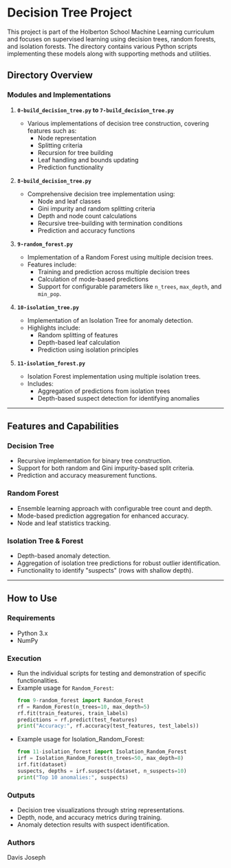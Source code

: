# Decision Tree Project

This project is part of the Holberton School Machine Learning curriculum and focuses on supervised learning using decision trees, random forests, and isolation forests. The directory contains various Python scripts implementing these models along with supporting methods and utilities.

## Directory Overview

### Modules and Implementations

1. **`0-build_decision_tree.py` to `7-build_decision_tree.py`**
   - Various implementations of decision tree construction, covering features such as:
     - Node representation
     - Splitting criteria
     - Recursion for tree building
     - Leaf handling and bounds updating
     - Prediction functionality

2. **`8-build_decision_tree.py`**
   - Comprehensive decision tree implementation using:
     - Node and leaf classes
     - Gini impurity and random splitting criteria
     - Depth and node count calculations
     - Recursive tree-building with termination conditions
     - Prediction and accuracy functions

3. **`9-random_forest.py`**
   - Implementation of a Random Forest using multiple decision trees.
   - Features include:
     - Training and prediction across multiple decision trees
     - Calculation of mode-based predictions
     - Support for configurable parameters like `n_trees`, `max_depth`, and `min_pop`.

4. **`10-isolation_tree.py`**
   - Implementation of an Isolation Tree for anomaly detection.
   - Highlights include:
     - Random splitting of features
     - Depth-based leaf calculation
     - Prediction using isolation principles

5. **`11-isolation_forest.py`**
   - Isolation Forest implementation using multiple isolation trees.
   - Includes:
     - Aggregation of predictions from isolation trees
     - Depth-based suspect detection for identifying anomalies

---

## Features and Capabilities

### Decision Tree
- Recursive implementation for binary tree construction.
- Support for both random and Gini impurity-based split criteria.
- Prediction and accuracy measurement functions.

### Random Forest
- Ensemble learning approach with configurable tree count and depth.
- Mode-based prediction aggregation for enhanced accuracy.
- Node and leaf statistics tracking.

### Isolation Tree & Forest
- Depth-based anomaly detection.
- Aggregation of isolation tree predictions for robust outlier identification.
- Functionality to identify "suspects" (rows with shallow depth).

---

## How to Use

### Requirements
- Python 3.x
- NumPy

### Execution
- Run the individual scripts for testing and demonstration of specific functionalities.
- Example usage for `Random_Forest`:
  ```python
  from 9-random_forest import Random_Forest
  rf = Random_Forest(n_trees=10, max_depth=5)
  rf.fit(train_features, train_labels)
  predictions = rf.predict(test_features)
  print("Accuracy:", rf.accuracy(test_features, test_labels))
  ```
- Example usage for Isolation_Random_Forest:
  ```python
  from 11-isolation_forest import Isolation_Random_Forest
  irf = Isolation_Random_Forest(n_trees=50, max_depth=8)
  irf.fit(dataset)
  suspects, depths = irf.suspects(dataset, n_suspects=10)
  print("Top 10 anomalies:", suspects)
  ```

### Outputs
- Decision tree visualizations through string representations.
- Depth, node, and accuracy metrics during training.
- Anomaly detection results with suspect identification.

### Authors
Davis Joseph

